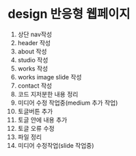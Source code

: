 # design 반응형 웹페이지

1. 상단 nav작성
2. header 작성
3. about 작성
4. studio 작성
5. works 작성
6. works image slide 작성
7. contact 작성
8. 코드 지저분한 내용 정리
9. 미디어 수정 작업중(medium 추가 작업)
10. 토글버튼 추가
11. 토글 안에 내용 추가
12. 토글 오류 수정
13. 파일 정리
14. 미디어 수정작업(slide 작업중)